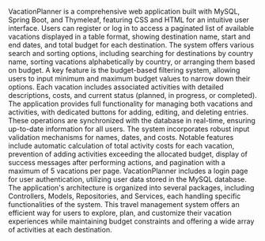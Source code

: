 VacationPlanner is a comprehensive web application built with MySQL, Spring Boot, and Thymeleaf, featuring CSS and HTML for an intuitive user interface. Users can register or log in to access a paginated list of available vacations displayed in a table format, showing destination name, start and end dates, and total budget for each destination. The system offers various search and sorting options, including searching for destinations by country name, sorting vacations alphabetically by country, or arranging them based on budget. A key feature is the budget-based filtering system, allowing users to input minimum and maximum budget values to narrow down their options. Each vacation includes associated activities with detailed descriptions, costs, and current status (planned, in progress, or completed). The application provides full functionality for managing both vacations and activities, with dedicated buttons for adding, editing, and deleting entries. These operations are synchronized with the database in real-time, ensuring up-to-date information for all users. The system incorporates robust input validation mechanisms for names, dates, and costs. Notable features include automatic calculation of total activity costs for each vacation, prevention of adding activities exceeding the allocated budget, display of success messages after performing actions, and pagination with a maximum of 5 vacations per page. VacationPlanner includes a login page for user authentication, utilizing user data stored in the MySQL database. The application's architecture is organized into several packages, including Controllers, Models, Repositories, and Services, each handling specific functionalities of the system. This travel management system offers an efficient way for users to explore, plan, and customize their vacation experiences while maintaining budget constraints and offering a wide array of activities at each destination.
